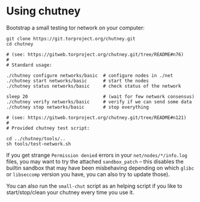 # Using chutney

Bootstrap a small testing tor network on your computer:

```
git clone https://git.torproject.org/chutney.git
cd chutney

# (see: https://gitweb.torproject.org/chutney.git/tree/README#n76)
#
# Standard usage:

./chutney configure networks/basic  # configure nodes in ./net
./chutney start networks/basic      # start the nodes
./chutney status networks/basic     # check status of the network

sleep 20                            # (wait for few network consensus)
./chutney verify networks/basic     # verify if we can send some data
./chutney stop networks/basic       # stop everything

# (see: https://gitweb.torproject.org/chutney.git/tree/README#n121)
#
# Provided chutney test script:

cd ../chutney/tools/..
sh tools/test-network.sh
```

If you get strange `Permission denied` errors in your `net/nodes/*/info.log`
files, you may want to try the attached `sandbox_patch` – this disables the
builtin sandbox that may have been misbehaving depending on which `glibc` or
`libseccomp` version you have, you can also try to update those).

You can also run the `small-chut` script as an helping script if you like to
start/stop/clean your chutney every time you use it.
